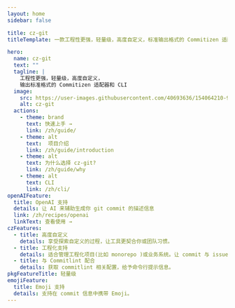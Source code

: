 ```yaml
---
layout: home
sidebar: false

title: cz-git
titleTemplate: 一款工程性更强，轻量级，高度自定义，标准输出格式的 Commitizen 适配器

hero:
  name: cz-git
  text: ""
  tagline: |
    工程性更强，轻量级，高度自定义，
    输出标准格式的 Commitizen 适配器和 CLI
  image:
    src: https://user-images.githubusercontent.com/40693636/154064210-964aeaa0-d9dc-4cea-9e52-2ffc3789611b.png
    alt: cz-git
  actions:
    - theme: brand
      text: 快速上手 →
      link: /zh/guide/
    - theme: alt
      text:  项目介绍
      link: /zh/guide/introduction
    - theme: alt
      text: 为什么选择 cz-git?
      link: /zh/guide/why
    - theme: alt
      text: CLI
      link: /zh/cli/
openAIFeature:
  title: OpenAI 支持
  details: 让 AI 来辅助生成你 git commit 的描述信息
  link: /zh/recipes/openai
  linkText: 查看使用 →
czFeatures:
  - title: 高度自定义
    details: 享受探索自定义的过程，让工具更契合你或团队习惯。
  - title: 工程化支持
    details: 适合管理工程化项目(比如 monorepo )或业务系统。让 commit 与 issue 关联更简单，特别在 Gitee 当中。
  - title: 与 Commitlint 配合
    details: 获取 commitlint 相关配置，给予命令行提示信息。
pkgFeatureTitle: 轻量级
emojiFeature:
  title: Emoji 支持
  details: 支持在 commit 信息中携带 Emoji。
---
```


